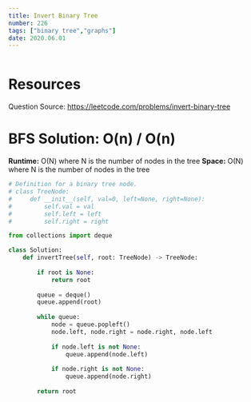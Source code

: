 ```yaml
---
title: Invert Binary Tree
number: 226
tags: ["binary tree","graphs"]
date: 2020.06.01
---
```


```toc

```

# Resources

Question Source: https://leetcode.com/problems/invert-binary-tree

# BFS Solution: O(n) / O(n)

**Runtime:** O(N) where N is the number of nodes in the tree
**Space:** O(N) where N is the number of nodes in the tree

```py
# Definition for a binary tree node.
# class TreeNode:
#     def __init__(self, val=0, left=None, right=None):
#         self.val = val
#         self.left = left
#         self.right = right

from collections import deque

class Solution:
    def invertTree(self, root: TreeNode) -> TreeNode:
        
        if root is None:
            return root
        
        queue = deque()
        queue.append(root)
        
        while queue:
            node = queue.popleft()
            node.left, node.right = node.right, node.left
            
            if node.left is not None:
                queue.append(node.left)
            
            if node.right is not None:
                queue.append(node.right)
                
        return root
```
